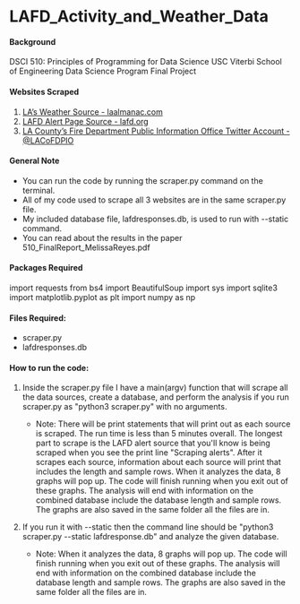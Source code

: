 # LAFD_Activity_and_Weather_Data

#### Background
DSCI 510: Principles of Programming for Data Science
USC Viterbi School of Engineering Data Science Program
Final Project

#### Websites Scraped
1. [LA’s Weather Source - laalmanac.com](http://www.laalmanac.com/weather/we04a.php)
2. [LAFD Alert Page Source - lafd.org](https://www.lafd.org/alerts?incident_type=&neighborhood=&bureau=&page=0)
3. [LA County’s Fire Department Public Information Office Twitter Account - @LACoFDPIO](https://x.com/lacofdpio?lang=en)

#### General Note
* You can run the code by running the scraper.py command on the terminal.
* All of my code used to scrape all 3 websites are in the same scraper.py file.
* My included database file, lafdresponses.db, is used to run with --static command.
* You can read about the results in the paper 510_FinalReport_MelissaReyes.pdf

#### Packages Required
import requests
from bs4 import BeautifulSoup
import sys
import sqlite3
import matplotlib.pyplot as plt
import numpy as np

#### Files Required:
* scraper.py
* lafdresponses.db

#### How to run the code:
1. Inside the scraper.py file I have a main(argv) function that will scrape all the data sources, create a database, and perform the analysis if you run scraper.py as "python3 scraper.py" with no arguments.
	- Note: There will be print statements that will print out as each source is scraped. The run time is less than 5 minutes overall. The longest part to scrape is the LAFD alert source that you'll know is being scraped when you see the print line "Scraping alerts". After it scrapes each source, information about each source will print that includes the length and sample rows. When it analyzes the data, 8 graphs will pop up. The code will finish running when you exit out of these graphs. The analysis will end with information on the combined database include the database length and sample rows. The graphs are also saved in the same folder all the files are in.

2. If you run it with --static then the command line should be "python3 scraper.py --static lafdresponse.db" and analyze the given database.
	- Note: When it analyzes the data, 8 graphs will pop up. The code will finish running when you exit out of these graphs. The analysis will end with information on the combined database include the database length and sample rows. The graphs are also saved in the same folder all the files are in.

